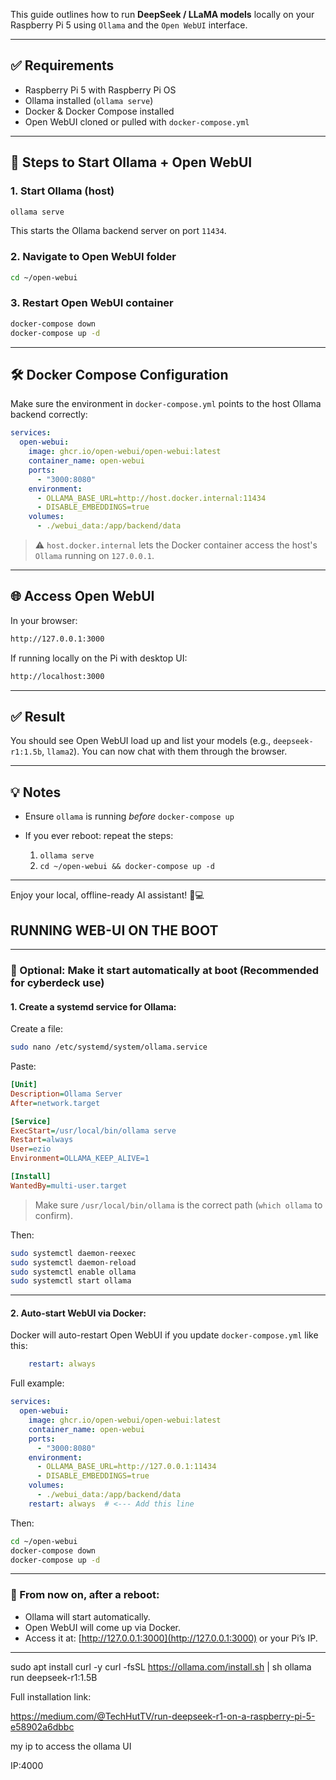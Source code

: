 

This guide outlines how to run **DeepSeek / LLaMA models** locally on your Raspberry Pi 5 using `Ollama` and the `Open WebUI` interface.

---

## ✅ Requirements

* Raspberry Pi 5 with Raspberry Pi OS
* Ollama installed (`ollama serve`)
* Docker & Docker Compose installed
* Open WebUI cloned or pulled with `docker-compose.yml`

---

## 🚀 Steps to Start Ollama + Open WebUI

### 1. Start Ollama (host)

```bash
ollama serve
```

This starts the Ollama backend server on port `11434`.

### 2. Navigate to Open WebUI folder

```bash
cd ~/open-webui
```

### 3. Restart Open WebUI container

```bash
docker-compose down
docker-compose up -d
```

---

## 🛠 Docker Compose Configuration

Make sure the environment in `docker-compose.yml` points to the host Ollama backend correctly:

```yaml
services:
  open-webui:
    image: ghcr.io/open-webui/open-webui:latest
    container_name: open-webui
    ports:
      - "3000:8080"
    environment:
      - OLLAMA_BASE_URL=http://host.docker.internal:11434
      - DISABLE_EMBEDDINGS=true
    volumes:
      - ./webui_data:/app/backend/data
```

> ⚠️ `host.docker.internal` lets the Docker container access the host's `Ollama` running on `127.0.0.1`.

---

## 🌐 Access Open WebUI

In your browser:

```bash
http://127.0.0.1:3000
```

If running locally on the Pi with desktop UI:

```bash
http://localhost:3000
```

---

## ✅ Result

You should see Open WebUI load up and list your models (e.g., `deepseek-r1:1.5b`, `llama2`). You can now chat with them through the browser.

---

## 💡 Notes

* Ensure `ollama` is running *before* `docker-compose up`
* If you ever reboot: repeat the steps:

  1. `ollama serve`
  2. `cd ~/open-webui && docker-compose up -d`

---

Enjoy your local, offline-ready AI assistant! 🤖💻






## RUNNING WEB-UI ON THE BOOT








---

### 🔧 Optional: Make it start automatically at boot (Recommended for cyberdeck use)

#### 1. **Create a systemd service for Ollama:**

Create a file:

```bash
sudo nano /etc/systemd/system/ollama.service
```

Paste:

```ini
[Unit]
Description=Ollama Server
After=network.target

[Service]
ExecStart=/usr/local/bin/ollama serve
Restart=always
User=ezio
Environment=OLLAMA_KEEP_ALIVE=1

[Install]
WantedBy=multi-user.target
```

> Make sure `/usr/local/bin/ollama` is the correct path (`which ollama` to confirm).

Then:

```bash
sudo systemctl daemon-reexec
sudo systemctl daemon-reload
sudo systemctl enable ollama
sudo systemctl start ollama
```

---

#### 2. **Auto-start WebUI via Docker:**

Docker will auto-restart Open WebUI if you update `docker-compose.yml` like this:

```yaml
    restart: always
```

Full example:

```yaml
services:
  open-webui:
    image: ghcr.io/open-webui/open-webui:latest
    container_name: open-webui
    ports:
      - "3000:8080"
    environment:
      - OLLAMA_BASE_URL=http://127.0.0.1:11434
      - DISABLE_EMBEDDINGS=true
    volumes:
      - ./webui_data:/app/backend/data
    restart: always  # <--- Add this line
```

Then:

```bash
cd ~/open-webui
docker-compose down
docker-compose up -d
```

---

### 🔁 From now on, after a reboot:

* Ollama will start automatically.
* Open WebUI will come up via Docker.
* Access it at: [http://127.0.0.1:3000](http://127.0.0.1:3000) or your Pi’s IP.

---
























sudo apt install curl -y
curl -fsSL https://ollama.com/install.sh | sh
ollama run deepseek-r1:1.5B


Full installation link:

https://medium.com/@TechHutTV/run-deepseek-r1-on-a-raspberry-pi-5-e58902a6dbbc

my ip to access  the ollama UI

IP<rasperry pi>:4000

